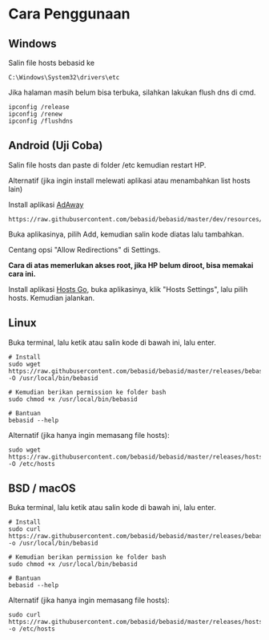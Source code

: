 # Cara Penggunaan
## Windows

Salin file hosts bebasid ke
```
C:\Windows\System32\drivers\etc
```
Jika halaman masih belum bisa terbuka, silahkan lakukan flush dns di cmd.

```
ipconfig /release
ipconfig /renew
ipconfig /flushdns
```

## Android (Uji Coba)

Salin file hosts dan paste di folder /etc kemudian restart HP.

Alternatif (jika ingin install melewati aplikasi atau menambahkan list hosts lain)

Install aplikasi [AdAway](https://f-droid.org/en/packages/org.adaway)

```
https://raw.githubusercontent.com/bebasid/bebasid/master/dev/resources/hosts.android
```

Buka aplikasinya, pilih Add, kemudian salin kode diatas lalu tambahkan.

Centang opsi "Allow Redirections" di Settings.

**Cara di atas memerlukan akses root, jika HP belum diroot, bisa memakai cara ini.**

Install aplikasi [Hosts Go](https://play.google.com/store/apps/details?id=dns.hosts.server.change), buka aplikasinya, klik "Hosts Settings", lalu pilih hosts. Kemudian jalankan.

## Linux

Buka terminal, lalu ketik atau salin kode di bawah ini, lalu enter.

```
# Install
sudo wget https://raw.githubusercontent.com/bebasid/bebasid/master/releases/bebasid.sh -O /usr/local/bin/bebasid

# Kemudian berikan permission ke folder bash
sudo chmod +x /usr/local/bin/bebasid

# Bantuan
bebasid --help
```

Alternatif (jika hanya ingin memasang file hosts):
```
sudo wget https://raw.githubusercontent.com/bebasid/bebasid/master/releases/hosts -O /etc/hosts
```

## BSD / macOS

Buka terminal, lalu ketik atau salin kode di bawah ini, lalu enter.

```
# Install
sudo curl https://raw.githubusercontent.com/bebasid/bebasid/master/releases/bebasid.sh -o /usr/local/bin/bebasid

# Kemudian berikan permission ke folder bash
sudo chmod +x /usr/local/bin/bebasid

# Bantuan
bebasid --help
```

Alternatif (jika hanya ingin memasang file hosts):
```
sudo curl https://raw.githubusercontent.com/bebasid/bebasid/master/releases/hosts -o /etc/hosts
```
